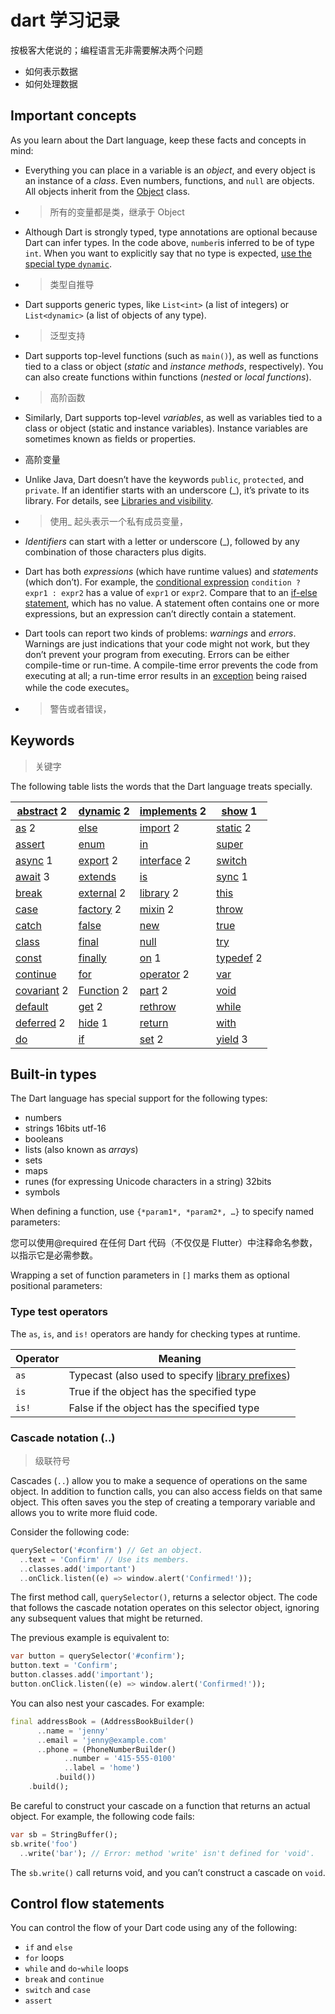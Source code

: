 # dart 学习记录

按极客大佬说的；编程语言无非需要解决两个问题

- 如何表示数据
- 如何处理数据

## Important concepts

As you learn about the Dart language, keep these facts and concepts in mind:

- Everything you can place in a variable is an _object_, and every object is an instance of a _class_. Even numbers, functions, and `null` are objects. All objects inherit from the [Object](https://api.dart.dev/stable/dart-core/Object-class.html) class.

- > 所有的变量都是类，继承于 Object

- Although Dart is strongly typed, type annotations are optional because Dart can infer types. In the code above, `number`is inferred to be of type `int`. When you want to explicitly say that no type is expected, [use the special type `dynamic`](https://dart.dev/guides/language/effective-dart/design#do-annotate-with-object-instead-of-dynamic-to-indicate-any-object-is-allowed).

- > 类型自推导

- Dart supports generic types, like `List<int>` (a list of integers) or `List<dynamic>` (a list of objects of any type).

- > 泛型支持

- Dart supports top-level functions (such as `main()`), as well as functions tied to a class or object (_static_ and _instance methods_, respectively). You can also create functions within functions (_nested_ or _local functions_).

- > 高阶函数

- Similarly, Dart supports top-level _variables_, as well as variables tied to a class or object (static and instance variables). Instance variables are sometimes known as fields or properties.

- 高阶变量

- Unlike Java, Dart doesn’t have the keywords `public`, `protected`, and `private`. If an identifier starts with an underscore (\_), it’s private to its library. For details, see [Libraries and visibility](https://dart.dev/guides/language/language-tour#libraries-and-visibility).

- > 使用\_ 起头表示一个私有成员变量，

- _Identifiers_ can start with a letter or underscore (\_), followed by any combination of those characters plus digits.

- Dart has both _expressions_ (which have runtime values) and _statements_ (which don’t). For example, the [conditional expression](https://dart.dev/guides/language/language-tour#conditional-expressions) `condition ? expr1 : expr2` has a value of `expr1` or `expr2`. Compare that to an [if-else statement](https://dart.dev/guides/language/language-tour#if-and-else), which has no value. A statement often contains one or more expressions, but an expression can’t directly contain a statement.

- Dart tools can report two kinds of problems: _warnings_ and _errors_. Warnings are just indications that your code might not work, but they don’t prevent your program from executing. Errors can be either compile-time or run-time. A compile-time error prevents the code from executing at all; a run-time error results in an [exception](https://dart.dev/guides/language/language-tour#exceptions) being raised while the code executes。

- > 警告或者错误，

## Keywords

> 关键字

The following table lists the words that the Dart language treats specially.

| [abstract](https://dart.dev/guides/language/language-tour#abstract-classes) 2         | [dynamic](https://dart.dev/guides/language/language-tour#important-concepts) 2             | [implements](https://dart.dev/guides/language/language-tour#implicit-interfaces) 2                      | [show](https://dart.dev/guides/language/language-tour#importing-only-part-of-a-library) 1 |
| ------------------------------------------------------------------------------------- | ------------------------------------------------------------------------------------------ | ------------------------------------------------------------------------------------------------------- | ----------------------------------------------------------------------------------------- |
| [as](https://dart.dev/guides/language/language-tour#type-test-operators) 2            | [else](https://dart.dev/guides/language/language-tour#if-and-else)                         | [import](https://dart.dev/guides/language/language-tour#using-libraries) 2                              | [static](https://dart.dev/guides/language/language-tour#class-variables-and-methods) 2    |
| [assert](https://dart.dev/guides/language/language-tour#assert)                       | [enum](https://dart.dev/guides/language/language-tour#enumerated-types)                    | [in](https://dart.dev/guides/language/language-tour#for-loops)                                          | [super](https://dart.dev/guides/language/language-tour#extending-a-class)                 |
| [async](https://dart.dev/guides/language/language-tour#asynchrony-support) 1          | [export](https://dart.dev/guides/libraries/create-library-packages) 2                      | [interface](https://stackoverflow.com/questions/28595501/was-the-interface-keyword-removed-from-dart) 2 | [switch](https://dart.dev/guides/language/language-tour#switch-and-case)                  |
| [await](https://dart.dev/guides/language/language-tour#asynchrony-support) 3          | [extends](https://dart.dev/guides/language/language-tour#extending-a-class)                | [is](https://dart.dev/guides/language/language-tour#type-test-operators)                                | [sync](https://dart.dev/guides/language/language-tour#generators) 1                       |
| [break](https://dart.dev/guides/language/language-tour#break-and-continue)            | [external](https://stackoverflow.com/questions/24929659/what-does-external-mean-in-dart) 2 | [library](https://dart.dev/guides/language/language-tour#libraries-and-visibility) 2                    | [this](https://dart.dev/guides/language/language-tour#constructors)                       |
| [case](https://dart.dev/guides/language/language-tour#switch-and-case)                | [factory](https://dart.dev/guides/language/language-tour#factory-constructors) 2           | [mixin](https://dart.dev/guides/language/language-tour#adding-features-to-a-class-mixins) 2             | [throw](https://dart.dev/guides/language/language-tour#throw)                             |
| [catch](https://dart.dev/guides/language/language-tour#catch)                         | [false](https://dart.dev/guides/language/language-tour#booleans)                           | [new](https://dart.dev/guides/language/language-tour#using-constructors)                                | [true](https://dart.dev/guides/language/language-tour#booleans)                           |
| [class](https://dart.dev/guides/language/language-tour#instance-variables)            | [final](https://dart.dev/guides/language/language-tour#final-and-const)                    | [null](https://dart.dev/guides/language/language-tour#default-value)                                    | [try](https://dart.dev/guides/language/language-tour#catch)                               |
| [const](https://dart.dev/guides/language/language-tour#final-and-const)               | [finally](https://dart.dev/guides/language/language-tour#finally)                          | [on](https://dart.dev/guides/language/language-tour#catch) 1                                            | [typedef](https://dart.dev/guides/language/language-tour#typedefs) 2                      |
| [continue](https://dart.dev/guides/language/language-tour#break-and-continue)         | [for](https://dart.dev/guides/language/language-tour#for-loops)                            | [operator](https://dart.dev/guides/language/language-tour#overridable-operators) 2                      | [var](https://dart.dev/guides/language/language-tour#variables)                           |
| [covariant](https://dart.dev/guides/language/sound-problems#the-covariant-keyword) 2  | [Function](https://dart.dev/guides/language/language-tour#functions) 2                     | [part](https://dart.dev/guides/libraries/create-library-packages#organizing-a-library-package) 2        | [void](https://medium.com/dartlang/dart-2-legacy-of-the-void-e7afb5f44df0)                |
| [default](https://dart.dev/guides/language/language-tour#switch-and-case)             | [get](https://dart.dev/guides/language/language-tour#getters-and-setters) 2                | [rethrow](https://dart.dev/guides/language/language-tour#catch)                                         | [while](https://dart.dev/guides/language/language-tour#while-and-do-while)                |
| [deferred](https://dart.dev/guides/language/language-tour#lazily-loading-a-library) 2 | [hide](https://dart.dev/guides/language/language-tour#importing-only-part-of-a-library) 1  | [return](https://dart.dev/guides/language/language-tour#functions)                                      | [with](https://dart.dev/guides/language/language-tour#adding-features-to-a-class-mixins)  |
| [do](https://dart.dev/guides/language/language-tour#while-and-do-while)               | [if](https://dart.dev/guides/language/language-tour#if-and-else)                           | [set](https://api.dart.dev/stable/dart-core/Set-class.html) 2                                           | [yield](https://dart.dev/guides/language/language-tour#generators) 3                      |

## Built-in types

The Dart language has special support for the following types:

- numbers
- strings 16bits utf-16
- booleans
- lists (also known as _arrays_)
- sets
- maps
- runes (for expressing Unicode characters in a string) 32bits
- symbols

When defining a function, use `{*param1*, *param2*, …}` to specify named parameters:

您可以使用@required 在任何 Dart 代码（不仅仅是 Flutter）中注释命名参数，以指示它是必需参数。

Wrapping a set of function parameters in `[]` marks them as optional positional parameters:

### Type test operators

The `as`, `is`, and `is!` operators are handy for checking types at runtime.

| Operator | Meaning                                                                                                                        |
| -------- | ------------------------------------------------------------------------------------------------------------------------------ |
| `as`     | Typecast (also used to specify [library prefixes](https://dart.dev/guides/language/language-tour#specifying-a-library-prefix)) |
| `is`     | True if the object has the specified type                                                                                      |
| `is!`    | False if the object has the specified type                                                                                     |

### Cascade notation (..)

> 级联符号

Cascades (`..`) allow you to make a sequence of operations on the same object. In addition to function calls, you can also access fields on that same object. This often saves you the step of creating a temporary variable and allows you to write more fluid code.

Consider the following code:

```dart
querySelector('#confirm') // Get an object.
  ..text = 'Confirm' // Use its members.
  ..classes.add('important')
  ..onClick.listen((e) => window.alert('Confirmed!'));
```

The first method call, `querySelector()`, returns a selector object. The code that follows the cascade notation operates on this selector object, ignoring any subsequent values that might be returned.

The previous example is equivalent to:

```dart
var button = querySelector('#confirm');
button.text = 'Confirm';
button.classes.add('important');
button.onClick.listen((e) => window.alert('Confirmed!'));
```

You can also nest your cascades. For example:

```dart
final addressBook = (AddressBookBuilder()
      ..name = 'jenny'
      ..email = 'jenny@example.com'
      ..phone = (PhoneNumberBuilder()
            ..number = '415-555-0100'
            ..label = 'home')
          .build())
    .build();
```

Be careful to construct your cascade on a function that returns an actual object. For example, the following code fails:

```dart
var sb = StringBuffer();
sb.write('foo')
  ..write('bar'); // Error: method 'write' isn't defined for 'void'.
```

The `sb.write()` call returns void, and you can’t construct a cascade on `void`.

## Control flow statements

You can control the flow of your Dart code using any of the following:

- `if` and `else`
- `for` loops
- `while` and `do`-`while` loops
- `break` and `continue`
- `switch` and `case`
- `assert`
